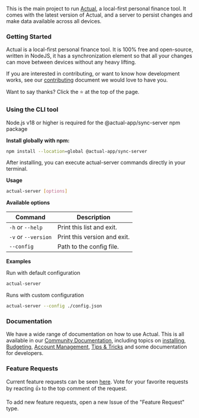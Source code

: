 This is the main project to run [Actual](https://github.com/actualbudget/actual), a local-first personal finance tool. It comes with the latest version of Actual, and a server to persist changes and make data available across all devices.

### Getting Started

Actual is a local-first personal finance tool. It is 100% free and open-source, written in NodeJS, it has a synchronization element so that all your changes can move between devices without any heavy lifting.

If you are interested in contributing, or want to know how development works, see our [contributing](https://actualbudget.org/docs/contributing/) document we would love to have you.

Want to say thanks? Click the ⭐ at the top of the page.

### Using the CLI tool

Node.js v18 or higher is required for the @actual-app/sync-server npm package

**Install globally with npm:**

```bash
npm install --location=global @actual-app/sync-server
```

After installing, you can execute actual-server commands directly in your terminal.

**Usage**

```bash
actual-server [options]
```

**Available options**

| Command         | 	Description         |
| -------------  |-------------|
|`-h` or `--help` |Print this list and exit. |
|`-v` or `--version` |Print this version and exit. |
|`--config` |Path to the config file. |


**Examples**

Run with default configuration

```bash
actual-server
```

Runs with custom configuration

```bash
actual-server --config ./config.json
```

### Documentation

We have a wide range of documentation on how to use Actual. This is all available in our [Community Documentation](https://actualbudget.org/docs/), including topics on [installing](https://actualbudget.org/docs/install/), [Budgeting](https://actualbudget.org/docs/budgeting/), [Account Management](https://actualbudget.org/docs/accounts/), [Tips & Tricks](https://actualbudget.org/docs/getting-started/tips-tricks) and some documentation for developers.

### Feature Requests

Current feature requests can be seen [here](https://github.com/actualbudget/actual/issues?q=is%3Aissue+label%3A%22needs+votes%22+sort%3Areactions-%2B1-desc). Vote for your favorite requests by reacting 👍 to the top comment of the request.

To add new feature requests, open a new Issue of the "Feature Request" type.

